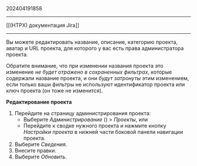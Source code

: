 202404191858
***
[[(HTPX) документация Jira]]
***
Вы можете редактировать название, описание, категорию проекта, аватар и URL проекта, 
для которого у вас есть права администратора проекта.

Обратите внимание, что при изменении названия проекта это изменение *не будет отражено в сохраненных фильтрах*, 
которые содержали название проекта, и они *будут затронуты* этим изменением, 
если только ваши фильтры не используют идентификатор проекта или ключ проекта (он тоже не изменится). 

**Редактирование проекта**
1. Перейдите на страницу администрирования проекта:
	- Выберите *Администрирование* () > *Проекты*, или
	- Перейдите к сводке нужного проекта и нажмите кнопку *Настройки проекта* в нижней части боковой панели навигации проекта.
2. Выберите *Сведения*.
3. Внесите правки.
4. Выберите *Обновить*.